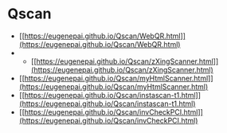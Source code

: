 # Qscan 
- [[https://eugenepai.github.io/Qscan/WebQR.html]](https://eugenepai.github.io/Qscan/WebQR.html)
- - [[https://eugenepai.github.io/Qscan/zXingScanner.html]](https://eugenepai.github.io/Qscan/zXingScanner.html)
- [[https://eugenepai.github.io/Qscan/myHtmlScanner.html]](https://eugenepai.github.io/Qscan/myHtmlScanner.html)
- [[https://eugenepai.github.io/Qscan/instascan-t1.html]](https://eugenepai.github.io/Qscan/instascan-t1.html)
- [[https://eugenepai.github.io/Qscan/invCheckPCI.html]](https://eugenepai.github.io/Qscan/invCheckPCI.html)
